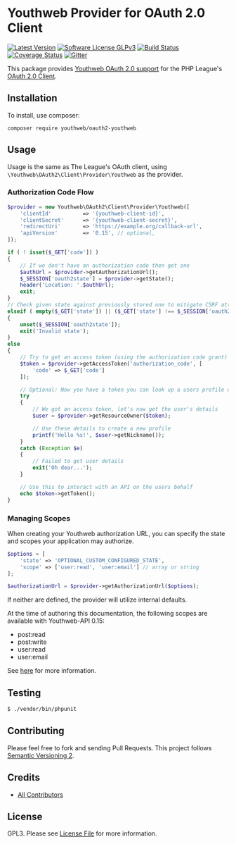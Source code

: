 # Youthweb Provider for OAuth 2.0 Client

[![Latest Version](https://img.shields.io/github/release/youthweb/oauth2-youthweb.svg)](https://github.com/youthweb/oauth2-youthweb/releases)
[![Software License GLPv3](http://img.shields.io/badge/License-GPLv3-brightgreen.svg)](LICENSE)
[![Build Status](http://img.shields.io/travis/youthweb/oauth2-youthweb.svg)](https://travis-ci.org/youthweb/oauth2-youthweb)
[![Coverage Status](https://coveralls.io/repos/youthweb/oauth2-youthweb/badge.svg?branch=master&service=github)](https://coveralls.io/github/youthweb/oauth2-youthweb?branch=master)
[![Gitter](https://badges.gitter.im/Join%20Chat.svg)](https://gitter.im/youthweb/youthweb-api?utm_source=badge&utm_medium=badge&utm_campaign=pr-badge&utm_content=badge)

This package provides [Youthweb OAuth 2.0 support](https://developer.youthweb.net/api_general_oauth2.html) for the PHP League's [OAuth 2.0 Client](https://github.com/thephpleague/oauth2-client).

## Installation

To install, use composer:

```
composer require youthweb/oauth2-youthweb
```

## Usage

Usage is the same as The League's OAuth client, using `\Youthweb\OAuth2\Client\Provider\Youthweb` as the provider.

### Authorization Code Flow

```php
$provider = new Youthweb\OAuth2\Client\Provider\Youthweb([
    'clientId'          => '{youthweb-client-id}',
    'clientSecret'      => '{youthweb-client-secret}',
    'redirectUri'       => 'https://example.org/callback-url',
    'apiVersion'        => '0.15', // optional,
]);

if ( ! isset($_GET['code']) )
{
    // If we don't have an authorization code then get one
    $authUrl = $provider->getAuthorizationUrl();
    $_SESSION['oauth2state'] = $provider->getState();
    header('Location: '.$authUrl);
    exit;
}
// Check given state against previously stored one to mitigate CSRF attack
elseif ( empty($_GET['state']) || ($_GET['state'] !== $_SESSION['oauth2state']) )
{
    unset($_SESSION['oauth2state']);
    exit('Invalid state');
}
else
{
    // Try to get an access token (using the authorization code grant)
    $token = $provider->getAccessToken('authorization_code', [
        'code' => $_GET['code']
    ]);

    // Optional: Now you have a token you can look up a users profile data
    try
    {
        // We got an access token, let's now get the user's details
        $user = $provider->getResourceOwner($token);

        // Use these details to create a new profile
        printf('Hello %s!', $user->getNickname());
    }
    catch (Exception $e)
    {
        // Failed to get user details
        exit('Oh dear...');
    }

    // Use this to interact with an API on the users behalf
    echo $token->getToken();
}
```

### Managing Scopes

When creating your Youthweb authorization URL, you can specify the state and scopes your application may authorize.

```php
$options = [
    'state' => 'OPTIONAL_CUSTOM_CONFIGURED_STATE',
    'scope' => ['user:read', 'user:email'] // array or string
];

$authorizationUrl = $provider->getAuthorizationUrl($options);
```
If neither are defined, the provider will utilize internal defaults.

At the time of authoring this documentation, the following scopes are available with Youthweb-API 0.15:

- post:read
- post:write
- user:read
- user:email

See [here](https://developer.youthweb.net/api_general_scopes.html) for more information.

## Testing

``` bash
$ ./vendor/bin/phpunit
```

## Contributing

Please feel free to fork and sending Pull Requests. This project follows [Semantic Versioning 2](http://semver.org).

## Credits

- [All Contributors](https://github.com/youthweb/oauth2-youthweb/contributors)

## License

GPL3. Please see [License File](LICENSE) for more information.
